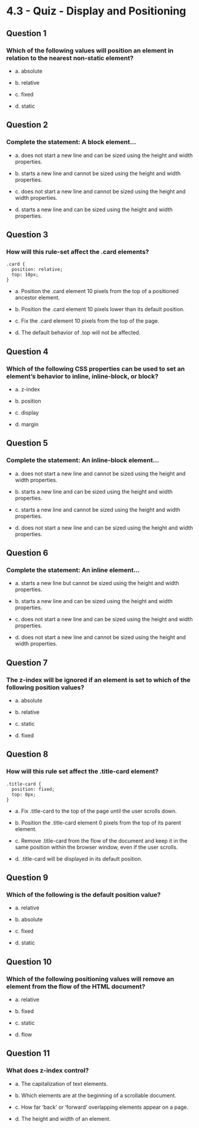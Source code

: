 # 4.3 - Quiz - Display and Positioning

## Question 1

### Which of the following values will position an element in relation to the nearest non-static element?

- a. absolute

- b. relative

- c. fixed

- d. static

## Question 2

### Complete the statement: A block element...

- a. does not start a new line and can be sized using the height and width properties.

- b. starts a new line and cannot be sized using the height and width properties.

- c. does not start a new line and cannot be sized using the height and width properties.

- d. starts a new line and can be sized using the height and width properties.

## Question 3

### How will this rule-set affect the .card elements?
```
.card {
  position: relative;
  top: 10px;
}
```
- a. Position the .card element 10 pixels from the top of a positioned ancestor element.

- b. Position the .card element 10 pixels lower than its default position.

- c. Fix the .card element 10 pixels from the top of the page.

- d. The default behavior of .top will not be affected.

## Question 4

### Which of the following CSS properties can be used to set an element’s behavior to inline, inline-block, or block?

- a. z-index

- b. position

- c. display

- d. margin


## Question 5

### Complete the statement: An inline-block element...

- a. does not start a new line and cannot be sized using the height and width properties.

- b. starts a new line and can be sized using the height and width properties.

- c. starts a new line and cannot be sized using the height and width properties.

- d. does not start a new line and can be sized using the height and width properties.

## Question 6

### Complete the statement: An inline element...

- a. starts a new line but cannot be sized using the height and width properties.

- b. starts a new line and can be sized using the height and width properties.

- c. does not start a new line and can be sized using the height and width properties.

- d. does not start a new line and cannot be sized using the height and width properties.

## Question 7

### The z-index will be ignored if an element is set to which of the following position values?
 
- a. absolute

- b. relative

- c. static

- d. fixed

## Question 8

### How will this rule set affect the .title-card element?
```
.title-card {
  position: fixed;
  top: 0px;
}
```

- a. Fix .title-card to the top of the page until the user scrolls down.

- b. Position the .title-card element 0 pixels from the top of its parent element.

- c. Remove .title-card from the flow of the document and keep it in the same position within the browser window, even if the user scrolls.

- d. .title-card will be displayed in its default position.

## Question 9

### Which of the following is the default position value?
 
- a. relative

- b. absolute

- c. fixed

- d. static

## Question 10

### Which of the following positioning values will remove an element from the flow of the HTML document?

- a. relative

- b. fixed

- c. static

- d. flow

## Question 11

### What does z-index control?
 
- a. The capitalization of text elements.

- b. Which elements are at the beginning of a scrollable document.

- c. How far ‘back’ or ‘forward’ overlapping elements appear on a page. 

- d. The height and width of an element.   